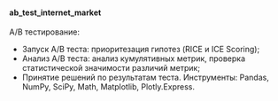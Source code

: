 
#### ab_test_internet_market

A/B тестирование:
- Запуск A/B теста: приоритезация гипотез (RICE и ICE Scoring);
- Анализ A/B теста: анализ кумулятивных метрик, проверка статистической значимости различий метрик;
- Принятие решений по результатам теста.
Инструменты: Pandas, NumPy, SciPy, Math, Matplotlib, Plotly.Express.
